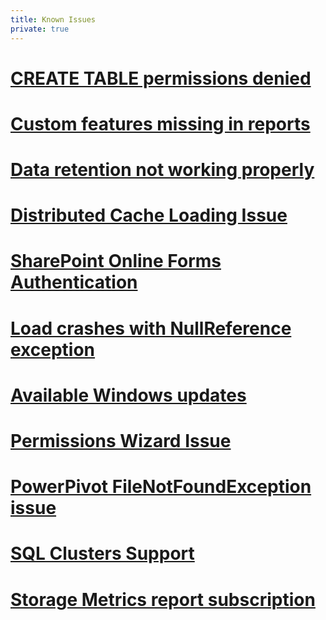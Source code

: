 ```yaml
---
title: Known Issues
private: true
---
```


# [CREATE TABLE permissions denied](create-table.md)
# [Custom features missing in reports](custom-features-missing.md)
# [Data retention not working properly](data-retention.md)
# [Distributed Cache Loading Issue](distributed-cache.md)
# [SharePoint Online Forms Authentication ](forms-authentication-spo.md)
# [Load crashes with NullReference exception](load-crashes-nullexception.md)
# [Available Windows updates](load-windows-updates.md)
# [Permissions Wizard Issue](permissions-wizard-issue.md)
# [PowerPivot FileNotFoundException issue](powerpivot-load-filenotfound.md)
# [SQL Clusters Support](sql-cluster-support.md)
# [Storage Metrics report subscription](subscription-storage-metrics.md)